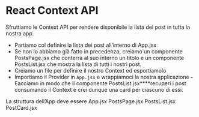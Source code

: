 React Context API
===

Sfruttiamo le Context API per rendere disponibile la lista dei post in tutta la nostra app.
- Partiamo col definire la lista dei post all’interno di App.jsx
- Se non lo abbiamo già fatto in precedenza, creiamo un componente PostsPage.jsx  che conterrà al suo interno un titolo e un componente PostsList.jsx  che mostra la lista di tutti i nostri post.
 - Creiamo un file per definire il nostro Context ed esportiamolo
 - Importiamo il Provider in `App.jsx` e wrappiamoci la nostra applicazione
 **-** Facciamo in modo che il componente PostsList.jsx****recuperi i post consumando il Context e crei dunque una card per ciascuno di essi.
 
 La struttura dell’App deve essere
 App.jsx  PostsPage.jsx PostsList.jsx  PostCard.jsx